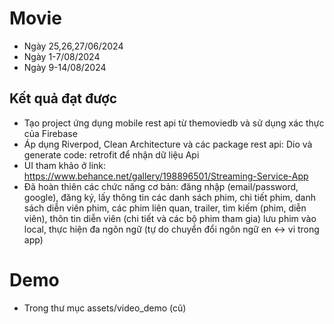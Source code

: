 # Movie

- Ngày 25,26,27/06/2024
- Ngày 1-7/08/2024
- Ngày 9-14/08/2024

## Kết quả đạt được

- Tạo project ứng dụng mobile rest api từ themoviedb và sử dụng xác thực của Firebase
- Áp dụng Riverpod, Clean Architecture và các package rest api: Dio và generate code: retrofit để nhận dữ liệu Api
- UI tham khảo ở link: https://www.behance.net/gallery/198896501/Streaming-Service-App
- Đã hoàn thiên các chức năng cơ bản: đăng nhập (email/password, google), đăng ký, lấy thông tin các danh sách phim, chi tiết phim, danh sách diễn viên phim, các phim liên quan, trailer, tìm kiếm (phim, diễn viên), thôn tin diễn viên (chi tiết và các bộ phim tham gia) lưu phim vào local, thực hiện đa ngôn ngữ (tự do chuyển đổi ngôn ngữ en <-> vi trong app)

# Demo

- Trong thư mục assets/video_demo (cũ)
